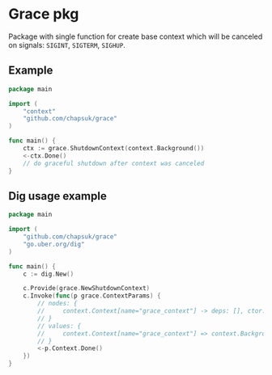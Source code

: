 # Grace pkg

Package with single function for create base context which will be canceled on signals:
`SIGINT`, `SIGTERM`, `SIGHUP`.

## Example

```go
package main

import (
    "context"
    "github.com/chapsuk/grace"
)

func main() {
    ctx := grace.ShutdownContext(context.Background())
    <-ctx.Done()
    // do graceful shutdown after context was canceled
}
```

## Dig usage example

```go
package main

import (
    "github.com/chapsuk/grace"
    "go.uber.org/dig"
)

func main() {
    c := dig.New()

    c.Provide(grace.NewShutdownContext)
    c.Invoke(func(p grace.ContextParams) {
        // nodes: {
        //     context.Context[name="grace_context"] -> deps: [], ctor: func() grace.ContextResult
        // }
        // values: {
        //     context.Context[name="grace_context"] => context.Background.WithCancel
        // }
        <-p.Context.Done()
    })
}
```

